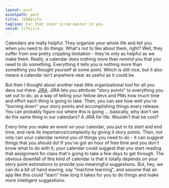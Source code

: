 ```yaml
---
layout: post
assetpath: post
title: JIRA4lyfe
tagline: For that inner scrum master in you.
navid: lifejira
---
```


Calendars are really helpful. They organize your whole life and tell you when you need to do things. What's not to like about them, right? Well, they suffer from one pretty crippling limitation - they're only as helpful as we make them. Really, a calendar does nothing more than *remind* you that you need to do something. Everything it tells you is nothing more than something you thought yourself at some point. Which is still nice, but it also means a calendar isn't anywhere near as useful as it could be.

But then I thought about another neat little organizational tool for all you devs out there: [JIRA](https://www.atlassian.com/software/jira). JIRA lets you attribute "story points" to everything you set out to do, as a way of telling your fellow devs and PMs how much time and effort each thing is going to take. Then, you can see how well you're "burning down" your story points and accomplishing things every release. You can probably figure out where this is going ... basically, why don't we do the same thing in our calendars? A JIRA for life. Wouldn't that be cool? 

Every time you make an event on your calendar, you put in its start and end time, and rank its importance/complexity by giving it story points. Then, not only can your calendar *remind* you of things you need to do - it can *suggest* things that you should do! If you've got an hour of free time and you don't know what to do with it, your calendar could suggest that you start reading that assignment for class that's going to take a few days to get through. The obvious downfall of this kind of calendar is that it totally depends on your story point estimations to provide you meaningful suggestions. But, hey, we can do a bit of hand waving, say "machine learning", and assume that an app like this could "learn" how long it takes for you to do things and make more intelligent suggestions.